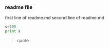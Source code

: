### readme file
first line of readme.md
  second line of readme.md
```python
s=100
print s
```
>quote
